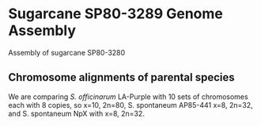 # Sugarcane SP80-3289 Genome Assembly
Assembly of sugarcane SP80-3280

## Chromosome alignments of parental species

We are comparing _S. officinarum_ LA-Purple with 10 sets of chromosomes each with 8 copies, so x=10, 2n=80, S. spontaneum AP85-441 x=8, 2n=32, and S. spontaneum NpX with x=8, 2n=32.

